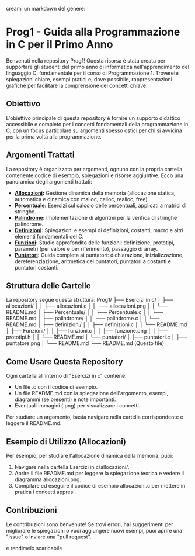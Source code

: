 creami un markdown del genere:
# Prog1 - Guida alla Programmazione in C per il Primo Anno

Benvenuti nella repository Prog1! Questa risorsa è stata creata per supportare gli studenti del primo anno di informatica nell'apprendimento del linguaggio C, fondamentale per il corso di Programmazione 1. Troverete spiegazioni chiare, esempi pratici e, dove possibile, rappresentazioni grafiche per facilitare la comprensione dei concetti chiave.

## Obiettivo

L'obiettivo principale di questa repository è fornire un supporto didattico accessibile e completo per i concetti fondamentali della programmazione in C, con un focus particolare su argomenti spesso ostici per chi si avvicina per la prima volta alla programmazione.

## Argomenti Trattati

La repository è organizzata per argomenti, ognuno con la propria cartella contenente codice di esempio, spiegazioni e risorse aggiuntive. Ecco una panoramica degli argomenti trattati:

*   **[Allocazioni](Esercizi%20in%20c/allocazioni/README.md):** Gestione dinamica della memoria (allocazione statica, automatica e dinamica con malloc, calloc, realloc, free).
*   **[Percentuale](Esercizi%20in%20c/Percentuale/README.md):** Esercizi sul calcolo delle percentuali, applicati a matrici di stringhe.
*   **[Palindrome](Esercizi%20in%20c/palindrome/README.md):** Implementazione di algoritmi per la verifica di stringhe palindrome.
*   **[Definizioni](Esercizi%20in%20c/definizioni/README.md):** Spiegazioni e esempi di definizioni, costanti, macro e altri elementi fondamentali del C.
*   **[Funzioni](Esercizi%20in%20c/Funzioni/README.md):** Studio approfondito delle funzioni: definizione, prototipi, parametri (per valore e per riferimento), passaggio di array.
*   **[Puntatori](Esercizi%20in%20c/puntatori/README.md):** Guida completa ai puntatori: dichiarazione, inizializzazione, dereferenziazione, aritmetica dei puntatori, puntatori a costanti e puntatori costanti.

## Struttura delle Cartelle

La repository segue questa struttura:
Prog1/
├── Esercizi in c/
│   ├── allocazioni/
│   │   ├── allocazioni.c
│   │   ├── allocazioni.png
│   │   └── README.md
│   ├── Percentuale/
│   │   ├── Percentuale.c
│   │   └── README.md
│   ├── palindrome/
│   │   ├── palindrome.c
│   │   └── README.md
│   ├── definizioni/
│   │   ├── definizioni.c
│   │   └── README.md
│   ├── Funzioni/
│   │   ├── funzioni.c
│   │   ├── funzione.png
│   │   ├── prototipi.h
│   │   └── README.md
│   └── puntatori/
│       ├── puntatori.c
│       ├── puntatore.png
│       └── README.md
└── README.md (Questo file)
## Come Usare Questa Repository

Ogni cartella all'interno di "Esercizi in c" contiene:

*   Un file .c con il codice di esempio.
*   Un file README.md con la spiegazione dell'argomento, esempi, diagrammi (se presenti) e note importanti.
*   Eventuali immagini (.png) per visualizzare i concetti.

Per studiare un argomento, basta navigare nella cartella corrispondente e leggere il README.md.

## Esempio di Utilizzo (Allocazioni)

Per esempio, per studiare l'allocazione dinamica della memoria, puoi:

1.  Navigare nella cartella Esercizi in c/allocazioni/.
2.  Aprire il file README.md per leggere la spiegazione teorica e vedere il diagramma allocazioni.png.
3.  Compilare ed eseguire il codice di esempio allocazioni.c per mettere in pratica i concetti appresi.

## Contribuzioni

Le contribuzioni sono benvenute! Se trovi errori, hai suggerimenti per migliorare le spiegazioni o vuoi aggiungere nuovi esempi, puoi aprire una "issue" o inviare una "pull request".


e rendimelo scaricabile
